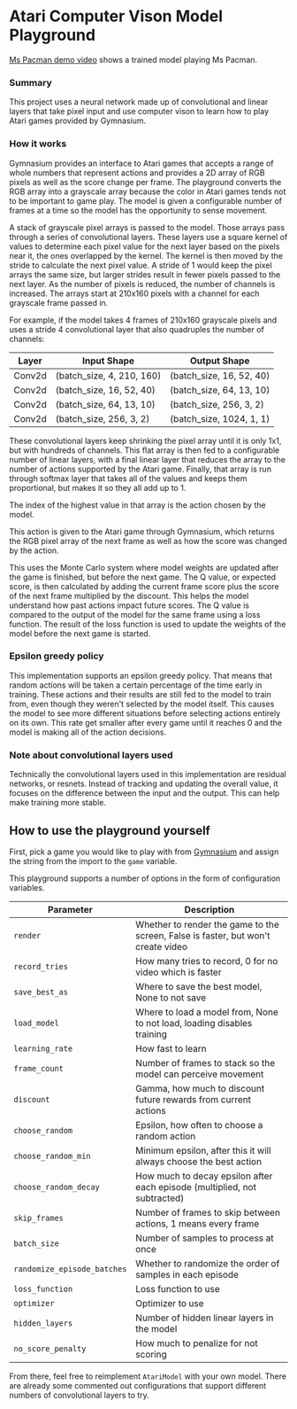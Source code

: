 # Atari Computer Vison Model Playground
[Ms Pacman demo video](http://youtube.com) shows a trained model playing Ms Pacman.

### Summary

This project uses a neural network made up of convolutional and linear layers that take pixel input and use computer vison to learn how to play Atari games provided by Gymnasium. 

### How it works

Gymnasium provides an interface to Atari games that accepts a range of whole numbers that represent actions and provides a 2D array of RGB pixels as well as the score change per frame. The playground converts the RGB array into a grayscale array because the color in Atari games tends not to be important to game play. The model is given a configurable number of frames at a time so the model has the opportunity to sense movement. 

A stack of grayscale pixel arrays is passed to the model. Those arrays pass through a series of convolutional layers. These layers use a square kernel of values to determine each pixel value for the next layer based on the pixels near it, the ones overlapped by the kernel. The kernel is then moved by the stride to calculate the next pixel value. A stride of 1 would keep the pixel arrays the same size, but larger strides result in fewer pixels passed to the next layer. As the number of pixels is reduced, the number of channels is increased. The arrays start at 210x160 pixels with a channel for each grayscale frame passed in. 

For example, if the model takes 4 frames of 210x160 grayscale pixels and uses a stride 4 convolutional layer that also quadruples the number of channels:

| Layer | Input Shape | Output Shape |
| --- | --- | --- |
| Conv2d | (batch_size, 4, 210, 160) | (batch_size, 16, 52, 40) |
| Conv2d | (batch_size, 16, 52, 40) | (batch_size, 64, 13, 10) |
| Conv2d | (batch_size, 64, 13, 10) | (batch_size, 256, 3, 2) |
| Conv2d | (batch_size, 256, 3, 2) | (batch_size, 1024, 1, 1) |

These convolutional layers keep shrinking the pixel array until it is only 1x1, but with hundreds of channels. This flat array is then fed to a configurable number of linear layers, with a final linear layer that reduces the array to the number of actions supported by the Atari game. Finally, that array is run through softmax layer that takes all of the values and keeps them proportional, but makes it so they all add up to 1. 

The index of the highest value in that array is the action chosen by the model.

This action is given to the Atari game through Gymnasium, which returns the RGB pixel array of the next frame as well as how the score was changed by the action. 

This uses the Monte Carlo system where model weights are updated after the game is finished, but before the next game. The Q value, or expected score, is then calculated by adding the current frame score plus the score of the next frame multiplied by the discount. This helps the model understand how past actions impact future scores. The Q value is compared to the output of the model for the same frame using a loss function. The result of the loss function is used to update the weights of the model before the next game is started.

### Epsilon greedy policy
This implementation supports an epsilon greedy policy. That means that random actions will be taken a certain percentage of the time early in training. These actions and their results are still fed to the model to train from, even though they weren't selected by the model itself. This causes the model to see more different situations before selecting actions entirely on its own. This rate get smaller after every game until it reaches 0 and the model is making all of the action decisions.

### Note about convolutional layers used
Technically the convolutional layers used in this implementation are residual networks, or resnets. Instead of tracking and updating the overall value, it focuses on the difference between the input and the output. This can help make training more stable.

## How to use the playground yourself
First, pick a game you would like to play with from [Gymnasium](https://gymnasium.farama.org/environments/atari/complete_list/) and assign the string from the import to the `game` variable. 

This playground supports a number of options in the form of configuration variables. 

| Parameter | Description |
| --- | --- |
| `render` | Whether to render the game to the screen, False is faster, but won't create video |
| `record_tries` | How many tries to record, 0 for no video which is faster |
| `save_best_as` | Where to save the best model, None to not save |
| `load_model` | Where to load a model from, None to not load, loading disables training |
| `learning_rate` | How fast to learn |
| `frame_count` | Number of frames to stack so the model can perceive movement |
| `discount` | Gamma, how much to discount future rewards from current actions |
| `choose_random` | Epsilon, how often to choose a random action |
| `choose_random_min` | Minimum epsilon, after this it will always choose the best action |
| `choose_random_decay` | How much to decay epsilon after each episode (multiplied, not subtracted) |
| `skip_frames` | Number of frames to skip between actions, 1 means every frame |
| `batch_size` | Number of samples to process at once |
| `randomize_episode_batches` | Whether to randomize the order of samples in each episode |
| `loss_function` | Loss function to use |
| `optimizer` | Optimizer to use |
| `hidden_layers` | Number of hidden linear layers in the model |
| `no_score_penalty` | How much to penalize for not scoring |

From there, feel free to reimplement `AtariModel` with your own model. There are already some commented out configurations that support different numbers of convolutional layers to try.


